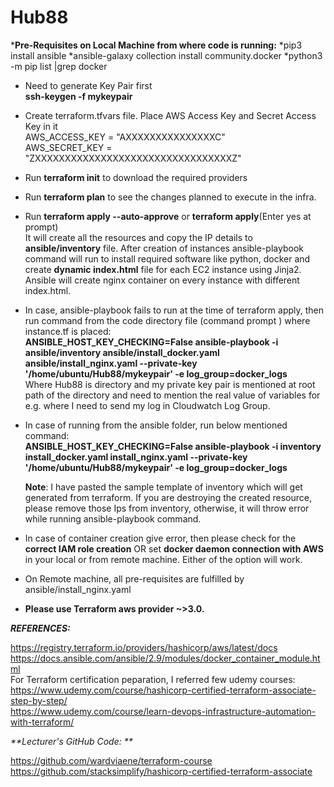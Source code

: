 # Hub88

***Pre-Requisites on Local Machine from where code is running:**
*pip3 install ansible
*ansible-galaxy collection install community.docker
*python3 -m pip list |grep docker

- Need to generate Key Pair first <br />
   **ssh-keygen -f mykeypair**   <br />
   
- Create terraform.tfvars file. Place AWS Access Key and Secret Access Key in it       <br />
AWS_ACCESS_KEY = "AXXXXXXXXXXXXXXXC"                            <br />
AWS_SECRET_KEY = "ZXXXXXXXXXXXXXXXXXXXXXXXXXXXXXXXXXZ"                       <br />

- Run **terraform init** to download the required providers     <br />

- Run **terraform plan** to see the changes  planned to execute in the infra.       <br />

- Run **terraform apply --auto-approve** or **terraform apply**(Enter yes at prompt)      <br /> 
  It will create all the resources and copy the IP details to **ansible/inventory** file. After creation of instances ansible-playbook command will run to install required software like python, docker and create **dynamic index.html** file for each EC2 instance using Jinja2. Ansible will create nginx container on every instance with different index.html.<br />
  
 - In case, ansible-playbook fails to run at the time of terraform apply, then run command from the code directory file (command prompt ) where instance.tf is placed:  <br />
**ANSIBLE_HOST_KEY_CHECKING=False ansible-playbook -i ansible/inventory ansible/install_docker.yaml ansible/install_nginx.yaml --private-key '/home/ubuntu/Hub88/mykeypair' -e log_group=docker_logs**   <br />
Where Hub88 is directory and my private key pair is mentioned at root path of the directory and need to mention the real value of variables for e.g. where I need to send my log in Cloudwatch Log Group. <br  />

- In case of running from the ansible folder, run below mentioned command:  <br />
**ANSIBLE_HOST_KEY_CHECKING=False ansible-playbook -i inventory install_docker.yaml install_nginx.yaml --private-key '/home/ubuntu/Hub88/mykeypair' -e log_group=docker_logs** <br />

  **Note**: I have pasted the sample template of inventory which will get generated from terraform. If you are destroying the created resource, please remove those Ips from inventory, otherwise, it will throw error while running ansible-playbook command.   <br />
  
- In case of container creation give error, then please check for the **correct IAM role creation** OR set **docker daemon connection with AWS** in your local or from remote machine. Either of the option will work.  <br />

- On Remote machine, all pre-requisites are fulfilled by ansible/install_nginx.yaml


- **Please use Terraform aws provider ~>3.0.**   <br /> 















_**REFERENCES:**_  <br />

https://registry.terraform.io/providers/hashicorp/aws/latest/docs    <br />
https://docs.ansible.com/ansible/2.9/modules/docker_container_module.html   <br />
For Terraform certification peparation, I referred few udemy courses:  <br />
https://www.udemy.com/course/hashicorp-certified-terraform-associate-step-by-step/    <br />
https://www.udemy.com/course/learn-devops-infrastructure-automation-with-terraform/     <br />


_**Lecturer's GitHub Code: **_     
    
https://github.com/wardviaene/terraform-course          <br />
https://github.com/stacksimplify/hashicorp-certified-terraform-associate  <br />
